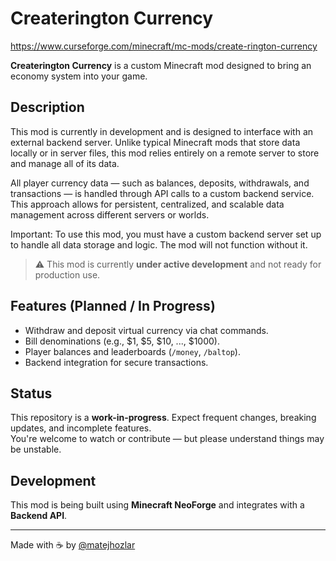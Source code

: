 # Createrington Currency

https://www.curseforge.com/minecraft/mc-mods/create-rington-currency

**Createrington Currency** is a custom Minecraft mod designed to bring an economy system into your game.

## Description
This mod is currently in development and is designed to interface with an external backend server. Unlike typical Minecraft mods that store data locally or in server files, this mod relies entirely on a remote server to store and manage all of its data.

All player currency data — such as balances, deposits, withdrawals, and transactions — is handled through API calls to a custom backend service. This approach allows for persistent, centralized, and scalable data management across different servers or worlds.

Important: To use this mod, you must have a custom backend server set up to handle all data storage and logic. The mod will not function without it. 

> ⚠️ This mod is currently **under active development** and not ready for production use.

## Features (Planned / In Progress)
- Withdraw and deposit virtual currency via chat commands.
- Bill denominations (e.g., $1, $5, $10, ..., $1000).
- Player balances and leaderboards (`/money`, `/baltop`).
- Backend integration for secure transactions.

## Status

This repository is a **work-in-progress**. Expect frequent changes, breaking updates, and incomplete features.  
You're welcome to watch or contribute — but please understand things may be unstable.

## Development

This mod is being built using **Minecraft NeoForge** and integrates with a **Backend API**.

---

Made with ☕ by [@matejhozlar](https://github.com/matejhozlar)

